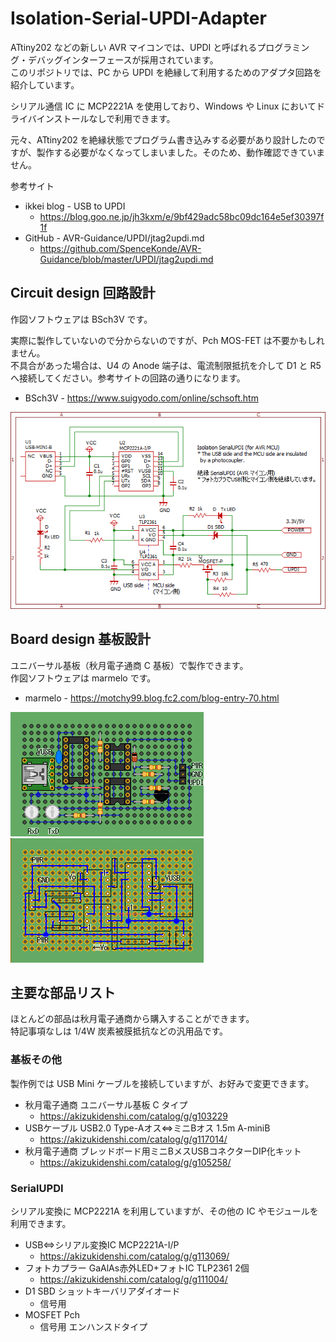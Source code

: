 # Isolation-Serial-UPDI-Adapter

ATtiny202 などの新しい AVR マイコンでは、UPDI と呼ばれるプログラミング・デバッグインターフェースが採用されています。  
このリポジトリでは、PC から UPDI を絶縁して利用するためのアダプタ回路を紹介しています。

シリアル通信 IC に MCP2221A を使用しており、Windows や Linux においてドライバインストールなしで利用できます。

元々、ATtiny202 を絶縁状態でプログラム書き込みする必要があり設計したのですが、製作する必要がなくなってしまいました。そのため、動作確認できていません。

参考サイト
* ikkei blog - USB to UPDI
  * https://blog.goo.ne.jp/jh3kxm/e/9bf429adc58bc09dc164e5ef30397f1f
* GitHub - AVR-Guidance/UPDI/jtag2updi.md
  * https://github.com/SpenceKonde/AVR-Guidance/blob/master/UPDI/jtag2updi.md

## Circuit design 回路設計 

作図ソフトウェアは BSch3V です。

実際に製作していないので分からないのですが、Pch MOS-FET は不要かもしれません。  
不具合があった場合は、U4 の Anode 端子は、電流制限抵抗を介して D1 と R5 へ接続してください。参考サイトの回路の通りになります。

* BSch3V - https://www.suigyodo.com/online/schsoft.htm

![Circuit diagram](./CircuitDesign/circuit_ver1.png)

## Board design 基板設計

ユニバーサル基板（秋月電子通商 C 基板）で製作できます。  
作図ソフトウェアは marmelo です。

* marmelo - https://motchy99.blog.fc2.com/blog-entry-70.html

![Board front](./BoardDesign/board_ver1_表面.bmp)
![Board back](./BoardDesign/board_ver1_裏面.bmp)

## 主要な部品リスト
ほとんどの部品は秋月電子通商から購入することができます。  
特記事項なしは 1/4W 炭素被膜抵抗などの汎用品です。

### 基板その他
製作例では USB Mini ケーブルを接続していますが、お好みで変更できます。

* 秋月電子通商 ユニバーサル基板 C タイプ
  * https://akizukidenshi.com/catalog/g/g103229
* USBケーブル USB2.0 Type-Aオス⇔ミニBオス 1.5m A-miniB
  * https://akizukidenshi.com/catalog/g/g117014/
* 秋月電子通商 ブレッドボード用ミニBメスUSBコネクターDIP化キット
  * https://akizukidenshi.com/catalog/g/g105258/

### SerialUPDI
シリアル変換に MCP2221A を利用していますが、その他の IC やモジュールを利用できます。

* USB⇔シリアル変換IC MCP2221A-I/P
  * https://akizukidenshi.com/catalog/g/g113069/
* フォトカプラー GaAlAs赤外LED+フォトIC TLP2361  2個
  * https://akizukidenshi.com/catalog/g/g111004/
* D1 SBD ショットキーバリアダイオード
  * 信号用
* MOSFET Pch
  * 信号用 エンハンスドタイプ
